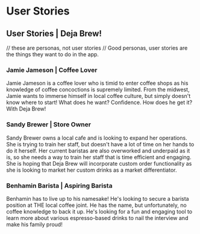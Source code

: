 # User Stories

## User Stories | Deja Brew!

// these are personas, not user stories
// Good personas, user stories are the things they want to do in the app.

### Jamie Jameson | Coffee Lover
Jamie Jameson is a coffee lover who is timid to enter coffee shops as his knowledge of coffee concoctions is supremely limited. From the midwest, Jamie wants to immerse himself in local coffee culture, but simply doesn't know where to start! What does he want? Confidence. How does he get it? With Deja Brew! 

### Sandy Brewer | Store Owner
Sandy Brewer owns a local cafe and is looking to expand her operations. She is trying to train her staff, but doesn't have a lot of time on her hands to do it herself. Her current baristas are also overworked and underpaid as it is, so she needs a way to train her staff that is time efficient and engaging. She is hoping that Deja Brew will incorporate custom order functionality as she is looking to market her custom drinks as a market differentiator. 

### Benhamin Barista | Aspiring Barista
Benhamin has to live up to his namesake! He's looking to secure a barista position at THE local coffee joint. He has the name, but unfortunately, no coffee knowledge to back it up. He's looking for a fun and engaging tool to learn more about various espresso-based drinks to nail the interview and make his family proud!

